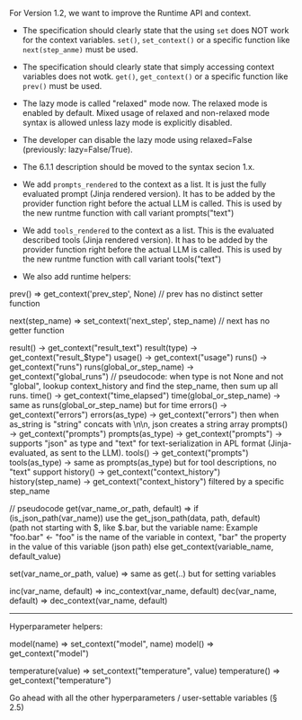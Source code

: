 For Version 1.2, we want to improve the Runtime API and context. 

- The specification should clearly state that the using `set` does NOT work for the context variables. `set()`, `set_context()` or a specific function like `next(step_anme)` must be used.
- The specification should clearly state that simply accessing context variables does not wotk. `get()`, `get_context()` or a specific function like `prev()` must be used.
- The lazy mode is called "relaxed" mode now. The relaxed mode is enabled by default. Mixed usage of relaxed and non-relaxed mode syntax is allowed unless lazy mode is explicitly disabled.
- The developer can disable the lazy mode using relaxed=False (previously: lazy=False/True). 
- The 6.1.1 description should be moved to the syntax secion 1.x.
- We add `prompts_rendered` to the context as a list. It is just the fully evaluated prompt (Jinja rendered version). It has to be added by the provider function right before the actual LLM is called. This is used by the new runtme function with call variant prompts("text")
- We add `tools_rendered` to the context as a list. This is the  evaluated described tools (Jinja rendered version). It has to be added by the provider function right before the actual LLM is called. This is used by the new runtme function with call variant tools("text")

- We also add runtime helpers:

prev() =>  get_context('prev_step', None)
// prev has no distinct setter function

next(step_name) => set_context('next_step', step_name)
// next has no getter function

result() -> get_context("result_text")
result(type) -> get_context("result_$type")
usage() -> get_context("usage")
runs() -> get_context("runs")
runs(global_or_step_name) -> get_context("global_runs") // pseudocode: when type is not None and not "global", lookup context_history and find the step_name, then sum up all runs.
time() -> get_context("time_elapsed")
time(global_or_step_name) -> same as runs(global_or_step_name) but for time
errors() -> get_context("errors")
errors(as_type) ->  get_context("errors") then when as_string is "string" concats with \n\n, json creates a string array 
prompts() -> get_context("prompts")
prompts(as_type) -> get_context("prompts") -> supports "json" as type and "text" for text-serialization in APL format (Jinja-evaluated, as sent to the LLM).
tools() -> get_context("prompts")
tools(as_type) -> same as prompts(as_type) but for tool descriptions, no "text" support
history() -> get_context("context_history")
history(step_name) -> get_context("context_history") filtered by a specific step_name

// pseudocode
get(var_name_or_path, default) => 
   if (is_json_path(var_name)) 
         use the  get_json_path(data, path, default)       
           (path not starting with $, like $.bar, but the variable name: Example "foo.bar" <- "foo" is the name of the variable in context, "bar" the property in the value of this variable (json path)
           else 
                  get_context(variable_name, default_value)

set(var_name_or_path, value) =>    same as get(..) but for setting variables

inc(var_name, default) => inc_context(var_name, default)
dec(var_name, default) => dec_context(var_name, default)

---

Hyperparameter helpers:

model(name) => set_context("model", name)
model() => get_context("model")

temperature(value) => set_context("temperature", value)
temperature() => get_context("temperature")

Go ahead with all the other hyperparameters / user-settable variables (§ 2.5)
